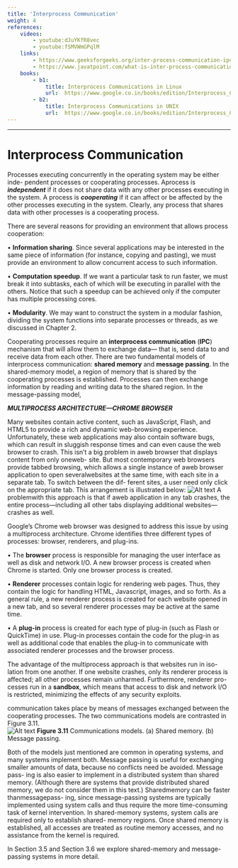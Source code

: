 ```yaml
---
title: 'Interprocess Communication'
weight: 4
references:
    videos:
        - youtube:dJuYKfR8vec
        - youtube:fSMVWmGPqlM
    links:
        - https://www.geeksforgeeks.org/inter-process-communication-ipc/
        - https://www.javatpoint.com/what-is-inter-process-communication
    books:
        - b1:
            title: Interprocess Communications in Linux 
            url:  https://www.google.co.in/books/edition/Interprocess_Communications_in_Linux/pF2ka_E_R5YC?hl=en&gbpv=0
        - b2:
            title: Interprocess Communications in UNIX
            url:  https://www.google.co.in/books/edition/Interprocess_Communications_in_UNIX/kLhQAAAAMAAJ?hl=en&gbpv=0&bsq=Interprocess%20Communication
---
```

---

# Interprocess Communication

Processes executing concurrently in the operating system may be either inde- pendent processes or cooperating processes. Aprocess is **_independent_** if it does not share data with any other processes executing in the system. A process is **_cooperating_** if it can affect or be affected by the other processes executing in the system. Clearly, any process that shares data with other processes is a cooperating process.

There are several reasons for providing an environment that allows process cooperation:

• **Information sharing**. Since several applications may be interested in the same piece of information (for instance, copying and pasting), we must provide an environment to allow concurrent access to such information.

• **Computation speedup**. If we want a particular task to run faster, we must break it into subtasks, each of which will be executing in parallel with the others. Notice that such a speedup can be achieved only if the computer has multiple processing cores.

• **Modularity**. We may want to construct the system in a modular fashion, dividing the system functions into separate processes or threads, as we discussed in Chapter 2.

Cooperating processes require an **interprocess communication** (**IPC**) mechanism that will allow them to exchange data— that is, send data to and receive data from each other. There are two fundamental models of interprocess communication: **shared memory** and **message passing**. In the shared-memory model, a region of memory that is shared by the cooperating processes is established. Processes can then exchange information by reading and writing data to the shared region. In the message-passing model,  

**_MULTIPROCESS ARCHITECTURE—CHROME BROWSER_**

Many websites contain active content, such as JavaScript, Flash, and HTML5 to provide a rich and dynamic web-browsing experience. Unfortunately, these web applications may also contain software bugs, which can result in sluggish response times and can even cause the web browser to crash. This isn’t a big problem in aweb browser that displays content from only oneweb- site. But most contemporary web browsers provide tabbed browsing, which allows a single instance of aweb browser application to open severalwebsites at the same time, with each site in a separate tab. To switch between the dif- ferent sites, a user need only click on the appropriate tab. This arrangement is illustrated below:
![Alt text](image-12.png)
A problemwith this approach is that if aweb application in any tab crashes, the entire process—including all other tabs displaying additional websites— crashes as well.

Google’s Chrome web browser was designed to address this issue by using a multiprocess architecture. Chrome identifies three different types of processes: browser, renderers, and plug-ins.

• The **browser** process is responsible for managing the user interface as well as disk and network I/O. A new browser process is created when Chrome is started. Only one browser process is created.

• **Renderer** processes contain logic for rendering web pages. Thus, they contain the logic for handling HTML, Javascript, images, and so forth. As a general rule, a new renderer process is created for each website opened in a new tab, and so several renderer processes may be active at the same time.

• A **plug-in** process is created for each type of plug-in (such as Flash or QuickTime) in use. Plug-in processes contain the code for the plug-in as well as additional code that enables the plug-in to communicate with associated renderer processes and the browser process.

The advantage of the multiprocess approach is that websites run in iso- lation from one another. If one website crashes, only its renderer process is affected; all other processes remain unharmed. Furthermore, renderer pro- cesses run in a **sandbox**, which means that access to disk and network I/O is restricted, minimizing the effects of any security exploits.

communication takes place by means of messages exchanged between the cooperating processes. The two communications models are contrasted in Figure 3.11.  
![Alt text](image-13.png)
**Figure 3.11** Communications models. (a) Shared memory. (b) Message passing.

Both of the models just mentioned are common in operating systems, and many systems implement both. Message passing is useful for exchanging smaller amounts of data, because no conflicts need be avoided. Message pass- ing is also easier to implement in a distributed system than shared memory. (Although there are systems that provide distributed shared memory, we do not consider them in this text.) Sharedmemory can be faster thanmessagepass- ing, since message-passing systems are typically implemented using system calls and thus require the more time-consuming task of kernel intervention. In shared-memory systems, system calls are required only to establish shared- memory regions. Once shared memory is established, all accesses are treated as routine memory accesses, and no assistance from the kernel is required.

In Section 3.5 and Section 3.6 we explore shared-memory and message- passing systems in more detail.